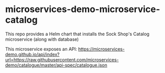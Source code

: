 # microservices-demo-microservice-catalog

This repo provides a Helm chart that installs the Sock Shop's Catalog microservice (along with database)

This microservice exposes an API: https://microservices-demo.github.io/api/index?url=https://raw.githubusercontent.com/microservices-demo/catalogue/master/api-spec/catalogue.json
